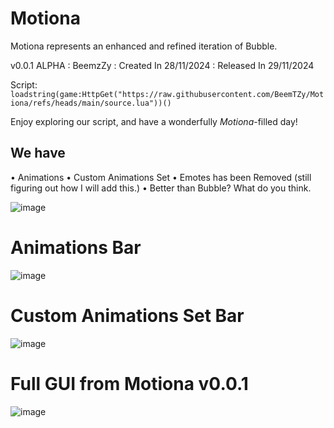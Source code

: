 # Motiona
Motiona represents an enhanced and refined iteration of Bubble.

v0.0.1 ALPHA : BeemzZy : Created In 28/11/2024 : Released In 29/11/2024

Script: ```loadstring(game:HttpGet("https://raw.githubusercontent.com/BeemTZy/Motiona/refs/heads/main/source.lua"))()```

Enjoy exploring our script, and have a wonderfully *Motiona*-filled day!

## We have
 • Animations
 • Custom Animations Set
 • Emotes has been Removed (still figuring out how I will add this.)
 • Better than Bubble? What do you think.

![image](https://github.com/user-attachments/assets/e51cf5b5-9dc9-4070-a6f9-39e37202a768)

# Animations Bar
![image](https://github.com/user-attachments/assets/1b424fa8-36c5-4d9e-bb8b-3f76677939a8)

# Custom Animations Set Bar
![image](https://github.com/user-attachments/assets/e7bd54f6-ef30-4b4b-8735-7015e5e87726)

# Full GUI from Motiona v0.0.1
![image](https://github.com/user-attachments/assets/0572881e-483e-4c3f-b7b4-4825a6ecd658)

